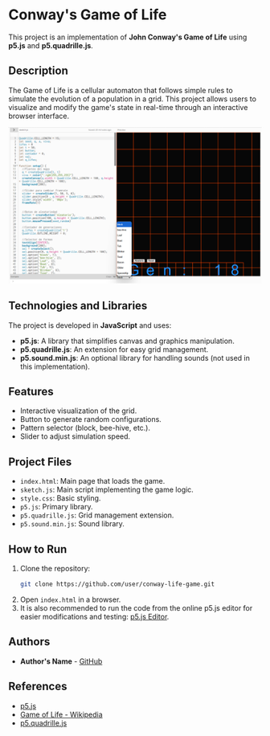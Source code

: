 # Conway's Game of Life

This project is an implementation of **John Conway's Game of Life** using **p5.js** and **p5.quadrille.js**.

## Description

The Game of Life is a cellular automaton that follows simple rules to simulate the evolution of a population in a grid. This project allows users to visualize and modify the game's state in real-time through an interactive browser interface.

![Game Preview](image.png)

## Technologies and Libraries

The project is developed in **JavaScript** and uses:

- **p5.js**: A library that simplifies canvas and graphics manipulation.
- **p5.quadrille.js**: An extension for easy grid management.
- **p5.sound.min.js**: An optional library for handling sounds (not used in this implementation).

## Features

- Interactive visualization of the grid.
- Button to generate random configurations.
- Pattern selector (block, bee-hive, etc.).
- Slider to adjust simulation speed.

## Project Files

- `index.html`: Main page that loads the game.
- `sketch.js`: Main script implementing the game logic.
- `style.css`: Basic styling.
- `p5.js`: Primary library.
- `p5.quadrille.js`: Grid management extension.
- `p5.sound.min.js`: Sound library.

## How to Run

1. Clone the repository:
   ```sh
   git clone https://github.com/user/conway-life-game.git
   ```
2. Open `index.html` in a browser.
3. It is also recommended to run the code from the online p5.js editor for easier modifications and testing: [p5.js Editor](https://editor.p5js.org/).

## Authors

- **Author's Name** - [GitHub](https://github.com/user)

## References

- [p5.js](https://p5js.org/)
- [Game of Life - Wikipedia](https://en.wikipedia.org/wiki/Conway%27s_Game_of_Life)
- [p5.quadrille.js](https://github.com/objetos/p5.quadrille.js)

